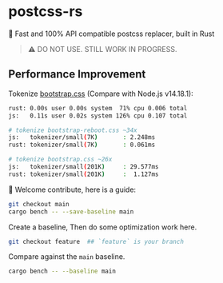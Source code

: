 # postcss-rs

🚀 Fast and 100% API compatible postcss replacer, built in Rust

> ⚠️ DO NOT USE. STILL WORK IN PROGRESS.

## Performance Improvement 

Tokenize [bootstrap.css](./assets/bootstrap.css) (Compare with Node.js v14.18.1):

```bash
rust: 0.00s user 0.00s system  71% cpu 0.006 total
js:   0.11s user 0.02s system 126% cpu 0.107 total

# tokenize bootstrap-reboot.css ~34x
js:   tokenizer/small(7K)       : 2.248ms
rust: tokenizer/small(7K)       : 0.061ms

# tokenize bootstrap.css ~26x
js:   tokenizer/small(201K)     : 29.577ms
rust: tokenizer/small(201K)     :  1.127ms
```

🎉 Welcome contribute, here is a guide:

```bash
git checkout main
cargo bench -- --save-baseline main
```

Create a baseline, Then do some optimization work here.

```bash
git checkout feature  ## `feature` is your branch 
```

Compare against the `main` baseline.

```bash
cargo bench -- --baseline main
```
